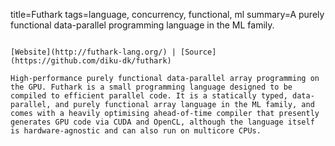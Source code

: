 title=Futhark
tags=language, concurrency, functional, ml
summary=A purely functional data-parallel programming language in the ML family.
~~~~~~

[Website](http://futhark-lang.org/) | [Source](https://github.com/diku-dk/futhark)

High-performance purely functional data-parallel array programming on the GPU. Futhark is a small programming language designed to be compiled to efficient parallel code. It is a statically typed, data-parallel, and purely functional array language in the ML family, and comes with a heavily optimising ahead-of-time compiler that presently generates GPU code via CUDA and OpenCL, although the language itself is hardware-agnostic and can also run on multicore CPUs.
